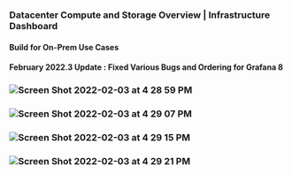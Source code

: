 ### Datacenter Compute and Storage Overview | Infrastructure Dashboard
#### Build for On-Prem Use Cases
#### February 2022.3 Update : Fixed Various Bugs and Ordering for Grafana 8

### ![Screen Shot 2022-02-03 at 4 28 59 PM](https://user-images.githubusercontent.com/84854976/152432156-d4ff5a64-87a5-4305-ae8f-36545e7e795c.png)
### ![Screen Shot 2022-02-03 at 4 29 07 PM](https://user-images.githubusercontent.com/84854976/152432162-e91450ad-5447-4624-9baa-2c534b0299f8.png)
### ![Screen Shot 2022-02-03 at 4 29 15 PM](https://user-images.githubusercontent.com/84854976/152432164-4a99952f-ffc1-4c1a-89d7-934636d759b5.png)
### ![Screen Shot 2022-02-03 at 4 29 21 PM](https://user-images.githubusercontent.com/84854976/152432165-266b3363-2f43-48a9-b78d-3a5eb920b441.png)
